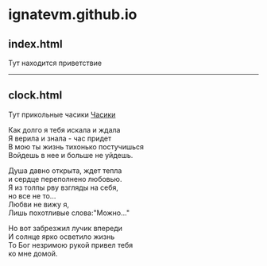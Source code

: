 # ignatevm.github.io
## index.html
Тут находится приветствие
***
## clock.html
Тут прикольные часики
[Часики](https://ignatevm.github.io/clock.html "Часики")

Как долго я тебя искала и ждала  
Я верила и знала - час придет  
В мою ты жизнь тихонько постучишься  
Войдешь в нее и больше не уйдешь.  

Душа давно открыта, ждет тепла  
и сердце переполнено любовью.  
Я из толпы рву взгляды на себя,  
но все не то...  
Любви не вижу я,  
Лишь похотливые слова:"Можно..."  

Но вот забрезжил лучик впереди   
И солнце ярко осветило жизнь  
То Бог незримою рукой привел тебя  
ко мне домой.   
